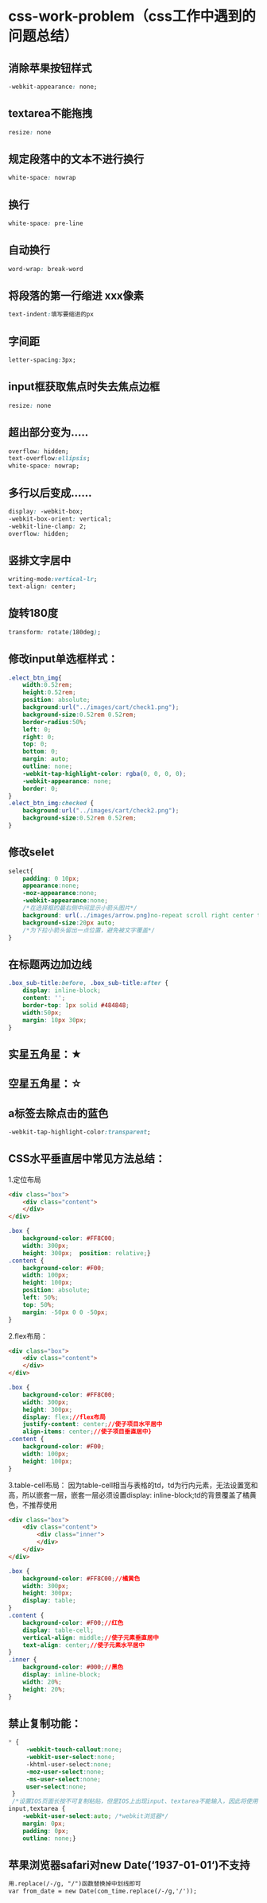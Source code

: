 # css-work-problem（css工作中遇到的问题总结）
## 消除苹果按钮样式
```css
-webkit-appearance: none;
```
## textarea不能拖拽
```css
resize: none
```
## 规定段落中的文本不进行换行
```css
white-space: nowrap 
```
## 换行
```css
white-space: pre-line
```
## 自动换行
```css
word-wrap: break-word
```
## 将段落的第一行缩进 xxx像素
```css
text-indent:填写要缩进的px
```
## 字间距
```css
letter-spacing:3px;   
```
## input框获取焦点时失去焦点边框
```css
resize: none
```
## 超出部分变为.....
```css
overflow: hidden;
text-overflow:ellipsis;
white-space: nowrap;
```
## 多行以后变成......
```css
display: -webkit-box;  
-webkit-box-orient: vertical;
-webkit-line-clamp: 2;
overflow: hidden;
```
## 竖排文字居中
```css
writing-mode:vertical-lr;
text-align: center;
```
## 旋转180度
```css
transform: rotate(180deg);  
```
## 修改input单选框样式：
```css
.elect_btn_img{
    width:0.52rem;
    height:0.52rem;
    position: absolute;
    background:url("../images/cart/check1.png");
    background-size:0.52rem 0.52rem;
    border-radius:50%;
    left: 0;
    right: 0;
    top: 0;
    bottom: 0;
    margin: auto;
    outline: none;
    -webkit-tap-highlight-color: rgba(0, 0, 0, 0);
    -webkit-appearance: none;
    border: 0;
}
.elect_btn_img:checked {
    background:url("../images/cart/check2.png");
    background-size:0.52rem 0.52rem;
}
```
## 修改selet
```css
select{
    padding: 0 10px;
    appearance:none;
    -moz-appearance:none;
    -webkit-appearance:none;
    /*在选择框的最右侧中间显示小箭头图片*/
    background: url(../images/arrow.png)no-repeat scroll right center transparent;
    background-size:20px auto;
    /*为下拉小箭头留出一点位置，避免被文字覆盖*/
}
```
## 在标题两边加边线
```css
.box_sub-title:before, .box_sub-title:after {
    display: inline-block;
    content: '';
    border-top: 1px solid #484848;
    width:50px;
    margin: 10px 30px;
}
```
## 实星五角星：&starf;
## 空星五角星：&star;
## a标签去除点击的蓝色
```css
-webkit-tap-highlight-color:transparent;
```
## CSS水平垂直居中常见方法总结：
1.定位布局
```html
<div class="box">
    <div class="content">
    </div>
</div>
```
```css
.box {
    background-color: #FF8C00;
    width: 300px;
    height: 300px;  position: relative;}
.content {
    background-color: #F00;
    width: 100px;
    height: 100px;
    position: absolute;
    left: 50%;
    top: 50%;
    margin: -50px 0 0 -50px;
}
```
2.flex布局：
```html
<div class="box">
    <div class="content">
    </div>
</div>
```
```css
.box {
    background-color: #FF8C00;
    width: 300px;
    height: 300px;
    display: flex;//flex布局
    justify-content: center;//使子项目水平居中
    align-items: center;//使子项目垂直居中}
.content {
    background-color: #F00;
    width: 100px;
    height: 100px;
}
```
3.table-cell布局：
因为table-cell相当与表格的td，td为行内元素，无法设置宽和高，所以嵌套一层，嵌套一层必须设置display: inline-block;td的背景覆盖了橘黄色，不推荐使用
```html
<div class="box">
    <div class="content">
        <div class="inner">
        </div>
    </div>
</div>
```
```css
.box {
    background-color: #FF8C00;//橘黄色
    width: 300px;
    height: 300px;
    display: table;
}
.content {
    background-color: #F00;//红色
    display: table-cell;
    vertical-align: middle;//使子元素垂直居中
    text-align: center;//使子元素水平居中
}
.inner {
    background-color: #000;//黑色
    display: inline-block;
    width: 20%;
    height: 20%;
}
```
## 禁止复制功能：
```css
* {
     -webkit-touch-callout:none;
     -webkit-user-select:none;
     -khtml-user-select:none;
     -moz-user-select:none;
     -ms-user-select:none;
     user-select:none;
 }
 /*设置IOS页面长按不可复制粘贴，但是IOS上出现input、textarea不能输入，因此将使用-webkit-user-select:auto;*/
input,textarea {
    -webkit-user-select:auto; /*webkit浏览器*/
    margin: 0px;
    padding: 0px;
    outline: none;}
 ```
 ## 苹果浏览器safari对new Date(‘1937-01-01‘)不支持
 ```html
 用.replace(/-/g, "/")函数替换掉中划线即可
var from_date = new Date(com_time.replace(/-/g,'/'));
 ```

